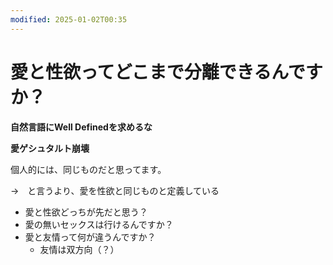 ```yaml
---
modified: 2025-01-02T00:35
---
```

# 愛と性欲ってどこまで分離できるんですか？

**自然言語にWell Definedを求めるな**

**愛ゲシュタルト崩壊**

個人的には、同じものだと思ってます。

→　と言うより、愛を性欲と同じものと定義している

- 愛と性欲どっちが先だと思う？
- 愛の無いセックスは行けるんですか？
- 愛と友情って何が違うんですか？
    - 友情は双方向（？）